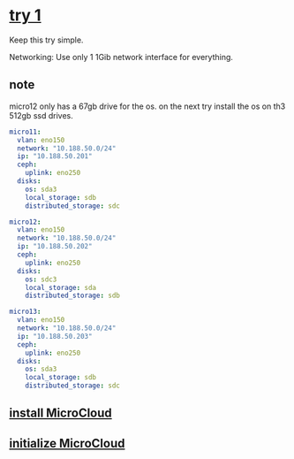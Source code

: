 # **[try 1]()**

Keep this try simple.

Networking:
Use only 1 1Gib network interface for everything.

## note

micro12 only has a 67gb drive for the os. on the next try install the os on th3 512gb ssd drives.

```yaml
micro11:
  vlan: eno150
  network: "10.188.50.0/24"
  ip: "10.188.50.201"
  ceph:
    uplink: eno250
  disks:
    os: sda3
    local_storage: sdb
    distributed_storage: sdc

micro12:
  vlan: eno150
  network: "10.188.50.0/24"
  ip: "10.188.50.202"
  ceph:
    uplink: eno250
  disks:
    os: sdc3
    local_storage: sda
    distributed_storage: sdb

micro13:
  vlan: eno150
  network: "10.188.50.0/24"
  ip: "10.188.50.203"
  ceph:
    uplink: eno250
  disks:
    os: sda3
    local_storage: sdb
    distributed_storage: sdc

```

## **[install MicroCloud](install_microcloud.md)**

## **[initialize MicroCloud](./initialize_microcloud.md)**
